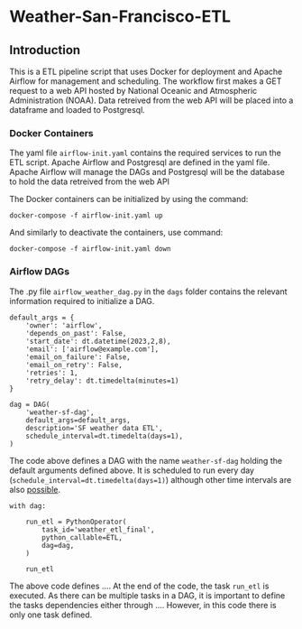 # Weather-San-Francisco-ETL

## Introduction
This is a ETL pipeline script that uses Docker for deployment and Apache Airflow for management and scheduling. The workflow first makes a GET request to a web API hosted by National Oceanic and Atmospheric Administration (NOAA). Data retreived from the web API will be placed into a dataframe and loaded to Postgresql. 

### Docker Containers
The yaml file `airflow-init.yaml` contains the required services to run the ETL script. Apache Airflow and Postgresql are defined in the yaml file. Apache Airflow will manage the DAGs and Postgresql will be the database to hold the data retreived from the web API

The Docker containers can be initialized by using the command:

`docker-compose -f airflow-init.yaml up`

And similarly to deactivate the containers, use command:

`docker-compose -f airflow-init.yaml down`

### Airflow DAGs
The .py file `airflow_weather_dag.py` in the `dags` folder contains the relevant information required to initialize a DAG. 

```
default_args = {
    'owner': 'airflow',
    'depends_on_past': False,
    'start_date': dt.datetime(2023,2,8),
    'email': ['airflow@example.com'],
    'email_on_failure': False,
    'email_on_retry': False,
    'retries': 1,
    'retry_delay': dt.timedelta(minutes=1)
}

dag = DAG(
    'weather-sf-dag',
    default_args=default_args,
    description='SF weather data ETL',
    schedule_interval=dt.timedelta(days=1),
)
```

The code above defines a DAG with the name `weather-sf-dag` holding the default arguments defined above. It is scheduled to run every day (`schedule_interval=dt.timedelta(days=1)`) although other time intervals are also [possible](https://medium.com/apply-data-science/airflow-tutorial-4-writing-your-first-pipeline-6ebcd0b7bbeb). 

```
with dag:    

    run_etl = PythonOperator(
        task_id='weather_etl_final',
        python_callable=ETL,
        dag=dag,
    )

    run_etl
```

The above code defines .... At the end of the code, the task `run_etl` is executed. As there can be multiple tasks in a DAG, it is important to define the tasks dependencies either through .... However, in this code there is only one task defined. 
